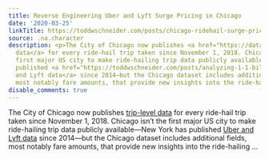 ```yaml
---
title: Reverse Engineering Uber and Lyft Surge Pricing in Chicago
date: '2020-03-25'
linkTitle: https://toddwschneider.com/posts/chicago-ridehail-surge-pricing/
source: .na.character
description: <p>The City of Chicago now publishes <a href="https://data.cityofchicago.org/Transportation/Transportation-Network-Providers-Trips/m6dm-c72p">trip-level
  data</a> for every ride-hail trip taken since November 1, 2018. Chicago isn’t the
  first major US city to make ride-hailing trip data publicly available—New York has
  published <a href="https://toddwschneider.com/posts/analyzing-1-1-billion-nyc-taxi-and-uber-trips-with-a-vengeance/">Uber
  and Lyft data</a> since 2014—but the Chicago dataset includes additional fields,
  most notably fare amounts, that provide new insights into the ride-hailing ...
disable_comments: true
---
```

<p>The City of Chicago now publishes <a href="https://data.cityofchicago.org/Transportation/Transportation-Network-Providers-Trips/m6dm-c72p">trip-level data</a> for every ride-hail trip taken since November 1, 2018. Chicago isn’t the first major US city to make ride-hailing trip data publicly available—New York has published <a href="https://toddwschneider.com/posts/analyzing-1-1-billion-nyc-taxi-and-uber-trips-with-a-vengeance/">Uber and Lyft data</a> since 2014—but the Chicago dataset includes additional fields, most notably fare amounts, that provide new insights into the ride-hailing ...